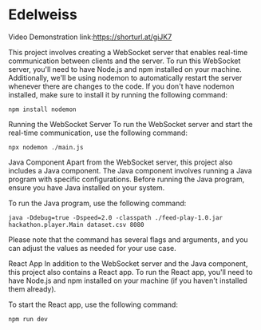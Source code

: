 

# Edelweiss

Video Demonstration link:https://shorturl.at/giJK7


This project involves creating a WebSocket server that enables real-time communication between clients and the server. To run this WebSocket server, you'll need to have Node.js and npm installed on your machine. Additionally, we'll be using nodemon to automatically restart the server whenever there are changes to the code. If you don't have nodemon installed, make sure to install it by running the following command:


`npm install nodemon`


Running the WebSocket Server
To run the WebSocket server and start the real-time communication, use the following command:


`npx nodemon ./main.js`


Java Component
Apart from the WebSocket server, this project also includes a Java component. The Java component involves running a Java program with specific configurations. Before running the Java program, ensure you have Java installed on your system.

To run the Java program, use the following command:

`java -Ddebug=true -Dspeed=2.0 -classpath ./feed-play-1.0.jar hackathon.player.Main dataset.csv 8080`


Please note that the command has several flags and arguments, and you can adjust the values as needed for your use case.

React App
In addition to the WebSocket server and the Java component, this project also contains a React app. To run the React app, you'll need to have Node.js and npm installed on your machine (if you haven't installed them already).

To start the React app, use the following command:

```
npm run dev
```
